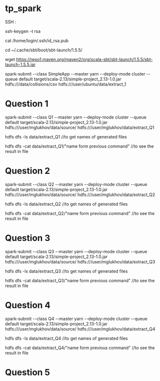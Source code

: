 # tp_spark

SSH : 


ssh-keygen -t rsa


cat /home/login/.ssh/id_rsa.pub


cd  ~/.cache/sbt/boot/sbt-launch/1.5.5/


wget https://repo1.maven.org/maven2/org/scala-sbt/sbt-launch/1.5.5/sbt-launch-1.5.5.jar


spark-submit --class SimpleApp     --master yarn     --deploy-mode cluster     --queue default     target/scala-2.13/simple-project_2.13-1.0.jar hdfs:///data/collisions/csv hdfs:///user/ubuntu/data/extract_1


# Question 1
spark-submit --class Q1 --master yarn --deploy-mode cluster --queue default target/scala-2.13/simple-project_2.13-1.0.jar hdfs:///user/mglukhov/data/source/ hdfs:///user/mglukhov/data/extract_Q1

hdfs dfs -ls data/extract_Q1 //to get names of generated files

hdfs dfs -cat data/extract_Q1/"name form previous command" //to see the result in file


# Question 2
spark-submit --class Q2 --master yarn --deploy-mode cluster --queue default target/scala-2.13/simple-project_2.13-1.0.jar hdfs:///user/mglukhov/data/source/ hdfs:///user/mglukhov/data/extract_Q2

hdfs dfs -ls data/extract_Q2 //to get names of generated files

hdfs dfs -cat data/extract_Q2/"name form previous command" //to see the result in file

# Question 3
spark-submit --class Q3 --master yarn --deploy-mode cluster --queue default target/scala-2.13/simple-project_2.13-1.0.jar hdfs:///user/mglukhov/data/source/ hdfs:///user/mglukhov/data/extract_Q3

hdfs dfs -ls data/extract_Q3 //to get names of generated files

hdfs dfs -cat data/extract_Q3/"name form previous command" //to see the result in file


# Question 4
spark-submit --class Q4 --master yarn --deploy-mode cluster --queue default target/scala-2.13/simple-project_2.13-1.0.jar hdfs:///user/mglukhov/data/source/ hdfs:///user/mglukhov/data/extract_Q4

hdfs dfs -ls data/extract_Q4 //to get names of generated files

hdfs dfs -cat data/extract_Q4/"name form previous command" //to see the result in file


# Question 5


